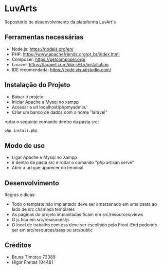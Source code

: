 # LuvArts
Repositório de desenvolvimento da plataforma LuvArt's

## Ferramentas necessárias

* Node.js: https://nodejs.org/en/
* PHP: https://www.apachefriends.org/pt_br/index.html
* Composer: https://getcomposer.org/
* Laravel: https://laravel.com/docs/6.x/installation
* IDE recomendada: https://code.visualstudio.com/

## Instalação do Projeto

* Baixar o projeto
* Iniciar Apache e Mysql no xampp
* Acessar a url localhost/phpmyadmin/
* Criar um banco de dados com o nome "laravel"

rodar o seguinte comando dentro da pasta src:

```sh
php install.php
```

## Modo de uso

* Ligar Apache e Mysql no Xampp
* ir dentro da pasta src e rodar o comando "php artisan serve"
* Abrir a url que aparecer no terminal

## Desenvolvimento

Regras e dicas:
* Todo o template não implantado deve ser amarzenado em uma pasta ao lado de src chamada templates
* As paginas do projeto implantadas ficam em src/resources/views
* O js fica em src/resources/js
* O local de trabalho com css deve ser escolhido pelo Front-End podendo ser em src/resources/sass ou src/public

## Créditos
* Bruna Timoteo  73389
* Higor Freitas 104481

